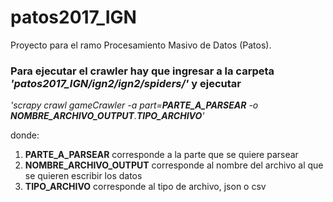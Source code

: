 # patos2017_IGN
Proyecto para el ramo Procesamiento Masivo de Datos (Patos).

### Para ejecutar el crawler hay que ingresar a la carpeta *'patos2017_IGN/ign2/ign2/spiders/'* y ejecutar

*'scrapy crawl gameCrawler -a part=**PARTE_A_PARSEAR** -o **NOMBRE_ARCHIVO_OUTPUT**.**TIPO_ARCHIVO**'*

donde:
1. **PARTE_A_PARSEAR** corresponde a la parte que se quiere parsear
1. **NOMBRE_ARCHIVO_OUTPUT** corresponde al nombre del archivo al que se quieren escribir los datos
1. **TIPO_ARCHIVO** corresponde al tipo de archivo, json o csv
